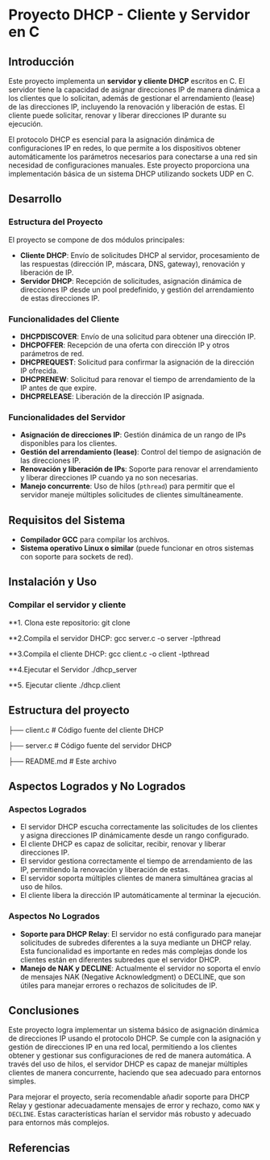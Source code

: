# Proyecto DHCP - Cliente y Servidor en C

## Introducción
Este proyecto implementa un **servidor y cliente DHCP** escritos en C. El servidor tiene la capacidad de asignar direcciones 
IP de manera dinámica a los clientes que lo solicitan, además de gestionar el arrendamiento (lease) de las direcciones IP, incluyendo
la renovación y liberación de estas. El cliente puede solicitar, renovar y liberar direcciones IP durante su ejecución.

El protocolo DHCP es esencial para la asignación dinámica de configuraciones IP en redes, lo que permite a los dispositivos 
obtener automáticamente los parámetros necesarios para conectarse a una red sin necesidad de configuraciones manuales. Este 
proyecto proporciona una implementación básica de un sistema DHCP utilizando sockets UDP en C.

## Desarrollo
### Estructura del Proyecto
El proyecto se compone de dos módulos principales:
- **Cliente DHCP**: Envío de solicitudes DHCP al servidor, procesamiento de las respuestas (dirección IP, máscara, DNS, gateway),
renovación y liberación de IP.
- **Servidor DHCP**: Recepción de solicitudes, asignación dinámica de direcciones IP desde un pool predefinido, y gestión
 del arrendamiento de estas direcciones IP.

### Funcionalidades del Cliente
- **DHCPDISCOVER**: Envío de una solicitud para obtener una dirección IP.
- **DHCPOFFER**: Recepción de una oferta con dirección IP y otros parámetros de red.
- **DHCPREQUEST**: Solicitud para confirmar la asignación de la dirección IP ofrecida.
- **DHCPRENEW**: Solicitud para renovar el tiempo de arrendamiento de la IP antes de que expire.
- **DHCPRELEASE**: Liberación de la dirección IP asignada.

### Funcionalidades del Servidor
- **Asignación de direcciones IP**: Gestión dinámica de un rango de IPs disponibles para los clientes.
- **Gestión del arrendamiento (lease)**: Control del tiempo de asignación de las direcciones IP.
- **Renovación y liberación de IPs**: Soporte para renovar el arrendamiento y liberar direcciones IP cuando ya no son necesarias.
- **Manejo concurrente**: Uso de hilos (`pthread`) para permitir que el servidor maneje múltiples solicitudes de clientes
simultáneamente.

## Requisitos del Sistema
- **Compilador GCC** para compilar los archivos.
- **Sistema operativo Linux o similar** (puede funcionar en otros sistemas con soporte para sockets de red).
  
## Instalación y Uso

### Compilar el servidor y cliente
**1. Clona este repositorio:
   git clone <url del repositorio>
   
**2.Compila el servidor DHCP:
   gcc server.c -o server -lpthread
   
**3.Compila el cliente DHCP:
   gcc client.c -o client -lpthread
   
**4.Ejecutar el Servidor
   ./dhcp_server
   
**5. Ejecutar cliente
   ./dhcp.client

## Estructura del proyecto
├── client.c         # Código fuente del cliente DHCP

├── server.c         # Código fuente del servidor DHCP

├── README.md        # Este archivo


## Aspectos Logrados y No Logrados
### Aspectos Logrados
- El servidor DHCP escucha correctamente las solicitudes de los clientes y asigna direcciones IP dinámicamente desde un rango configurado.
- El cliente DHCP es capaz de solicitar, recibir, renovar y liberar direcciones IP.
- El servidor gestiona correctamente el tiempo de arrendamiento de las IP, permitiendo la renovación y liberación de estas.
- El servidor soporta múltiples clientes de manera simultánea gracias al uso de hilos.
- El cliente libera la dirección IP automáticamente al terminar la ejecución.

### Aspectos No Logrados
- **Soporte para DHCP Relay**: El servidor no está configurado para manejar solicitudes de subredes diferentes a la suya mediante un
DHCP relay. Esta funcionalidad es importante en redes más complejas donde los clientes están en diferentes subredes que el servidor DHCP.
- **Manejo de NAK y DECLINE**: Actualmente el servidor no soporta el envío de mensajes NAK (Negative Acknowledgment) o DECLINE, que
son útiles para manejar errores o rechazos de solicitudes de IP.

## Conclusiones
Este proyecto logra implementar un sistema básico de asignación dinámica de direcciones IP usando el protocolo DHCP. Se cumple
con la asignación y gestión de direcciones IP en una red local, permitiendo a los clientes obtener y gestionar sus 
configuraciones de red de manera automática. A través del uso de hilos, el servidor DHCP es capaz de manejar múltiples clientes 
de manera concurrente, haciendo que sea adecuado para entornos simples.

Para mejorar el proyecto, sería recomendable añadir soporte para DHCP Relay y gestionar adecuadamente mensajes de error y rechazo, 
como `NAK` y `DECLINE`. Estas características harían el servidor más robusto y adecuado para entornos más complejos.

## Referencias

